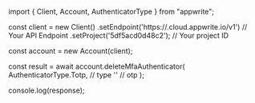 import { Client, Account, AuthenticatorType } from "appwrite";

const client = new Client()
    .setEndpoint('https://<REGION>.cloud.appwrite.io/v1') // Your API Endpoint
    .setProject('5df5acd0d48c2'); // Your project ID

const account = new Account(client);

const result = await account.deleteMfaAuthenticator(
    AuthenticatorType.Totp, // type
    '<OTP>' // otp
);

console.log(response);
